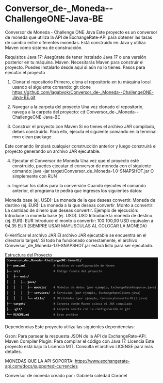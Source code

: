 # Conversor_de-_Moneda--ChallengeONE-Java-BE
Conversor de Moneda - Challenge ONE Java
Este proyecto es un conversor de moneda que utiliza la API de ExchangeRate-API para obtener las tasas de cambio entre diferentes monedas. Está construido en Java y utiliza Maven como sistema de construcción.

Requisitos
Java 17: Asegúrate de tener instalado Java 17 o una versión posterior en tu máquina.
Maven: Necesitarás Maven para construir el proyecto. Puedes instalarlo desde aquí si aún no lo tienes.
Pasos para ejecutar el proyecto
1. Clonar el repositorio
Primero, clona el repositorio en tu máquina local usando el siguiente comando:
git clone https://github.com/lagabyok/Conversor_de-_Moneda--ChallengeONE-Java-BE.git

2. Navegar a la carpeta del proyecto
Una vez clonado el repositorio, navega a la carpeta del proyecto:
cd Conversor_de-_Moneda--ChallengeONE-Java-BE

3. Construir el proyecto con Maven
Si no tienes el archivo JAR compilado, debes construirlo. Para ello, ejecuta el siguiente comando en la terminal:
mvn clean package

Este comando limpiará cualquier construcción anterior y luego construirá el proyecto generando un archivo JAR ejecutable.

4. Ejecutar el Conversor de Moneda
Una vez que el proyecto esté construido, puedes ejecutar el conversor de moneda con el siguiente comando:
java -jar target/Conversor_de_Moneda-1.0-SNAPSHOT.jar
O simplemente con RUN

5. Ingresar los datos para la conversión
Cuando ejecutes el comando anterior, el programa te pedirá que ingreses los siguientes datos:

Moneda base (ej. USD): La moneda de la que deseas convertir.
Moneda de destino (ej. EUR): La moneda a la que deseas convertir.
Monto a convertir: La cantidad de dinero que deseas convertir.
Ejemplo de ejecución:
Introduce la moneda base (ej. USD): USD
Introduce la moneda de destino (ej. EUR): EUR
Introduce el monto a convertir: 100
100,00 USD equivalen a 94,35 EUR
(SIEMPRE USAR MAYUSCULAS AL COLOCAR LA MONEDA)

6-Verificar el archivo JAR
El archivo JAR ejecutable se encuentra en el directorio target/. Si todo ha funcionado correctamente, el archivo Conversor_de_Moneda-1.0-SNAPSHOT.jar estará listo para ser ejecutado.

Estructura del Proyecto 
![Estructura del Proyecto](estructura_proyecto.png)


Dependencias
Este proyecto utiliza las siguientes dependencias:

Gson: Para parsear la respuesta JSON de la API de ExchangeRate-API.
Maven Compiler Plugin: Para compilar el código con Java 17.
Licencia
Este proyecto está bajo la Licencia MIT. Consulta el archivo LICENSE para más detalles.

MONEDAS QUE LA API SOPORTA:
https://www.exchangerate-api.com/docs/supported-currencies

Conversor de moneda creado por :
Gabriela soledad Coronel 

